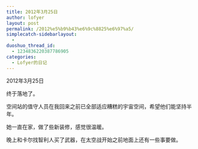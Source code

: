 ```yaml
---
title: 2012年3月25日
author: lofyer
layout: post
permalink: /2012%e5%b9%b43%e6%9c%8825%e6%97%a5/
simplecatch-sidebarlayout:
  - 
duoshuo_thread_id:
  - 1234836220387786905
categories:
  - Lofyer的日记
---
```

2012年3月25日

终于落地了。

空间站的值守人员在我回来之前已全部适应糟糕的宇宙空间，希望他们能坚持半年。

她一直在家，做了些新装修，感觉很温暖。

晚上和卡尔找智利人买了武器，在太空战开始之前地面上还有一些事要做。